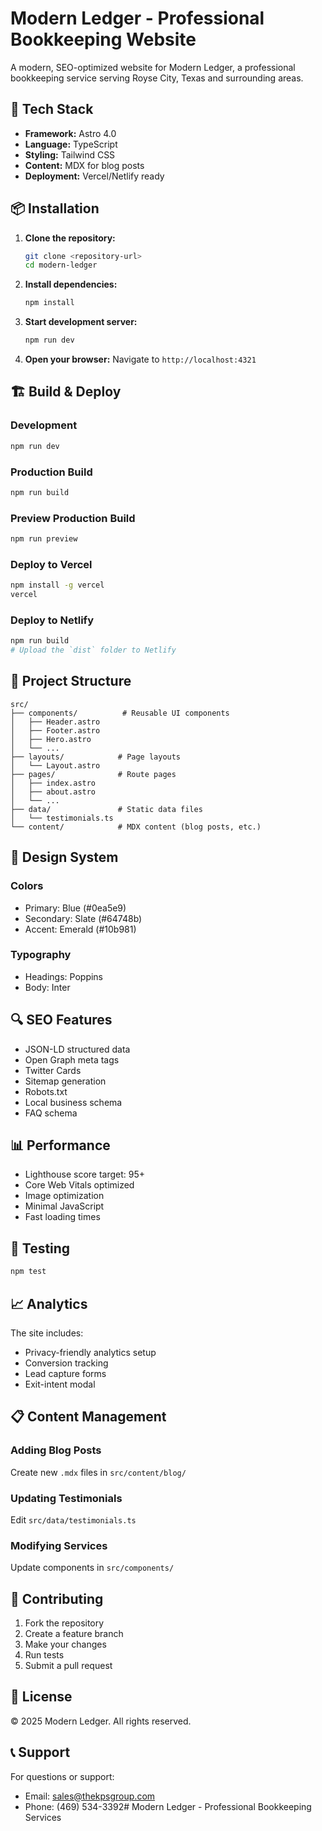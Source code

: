 # Modern Ledger - Professional Bookkeeping Website

A modern, SEO-optimized website for Modern Ledger, a professional bookkeeping service serving Royse City, Texas and surrounding areas.

## 🚀 Tech Stack

- **Framework:** Astro 4.0
- **Language:** TypeScript
- **Styling:** Tailwind CSS
- **Content:** MDX for blog posts
- **Deployment:** Vercel/Netlify ready

## 📦 Installation

1. **Clone the repository:**
   ```bash
   git clone <repository-url>
   cd modern-ledger
   ```

2. **Install dependencies:**
   ```bash
   npm install
   ```

3. **Start development server:**
   ```bash
   npm run dev
   ```

4. **Open your browser:**
   Navigate to `http://localhost:4321`

## 🏗️ Build & Deploy

### Development
```bash
npm run dev
```

### Production Build
```bash
npm run build
```

### Preview Production Build
```bash
npm run preview
```

### Deploy to Vercel
```bash
npm install -g vercel
vercel
```

### Deploy to Netlify
```bash
npm run build
# Upload the `dist` folder to Netlify
```

## 📁 Project Structure

```
src/
├── components/          # Reusable UI components
│   ├── Header.astro
│   ├── Footer.astro
│   ├── Hero.astro
│   └── ...
├── layouts/            # Page layouts
│   └── Layout.astro
├── pages/              # Route pages
│   ├── index.astro
│   ├── about.astro
│   └── ...
├── data/               # Static data files
│   └── testimonials.ts
└── content/            # MDX content (blog posts, etc.)
```

## 🎨 Design System

### Colors
- Primary: Blue (#0ea5e9)
- Secondary: Slate (#64748b)
- Accent: Emerald (#10b981)

### Typography
- Headings: Poppins
- Body: Inter

## 🔍 SEO Features

- JSON-LD structured data
- Open Graph meta tags
- Twitter Cards
- Sitemap generation
- Robots.txt
- Local business schema
- FAQ schema

## 📊 Performance

- Lighthouse score target: 95+
- Core Web Vitals optimized
- Image optimization
- Minimal JavaScript
- Fast loading times

## 🧪 Testing

```bash
npm test
```

## 📈 Analytics

The site includes:
- Privacy-friendly analytics setup
- Conversion tracking
- Lead capture forms
- Exit-intent modal

## 📋 Content Management

### Adding Blog Posts
Create new `.mdx` files in `src/content/blog/`

### Updating Testimonials
Edit `src/data/testimonials.ts`

### Modifying Services
Update components in `src/components/`

## 🤝 Contributing

1. Fork the repository
2. Create a feature branch
3. Make your changes
4. Run tests
5. Submit a pull request

## 📄 License

© 2025 Modern Ledger. All rights reserved.

## 📞 Support

For questions or support:
- Email: sales@thekpsgroup.com
- Phone: (469) 534-3392#   M o d e r n   L e d g e r   -   P r o f e s s i o n a l   B o o k k e e p i n g   S e r v i c e s  
 